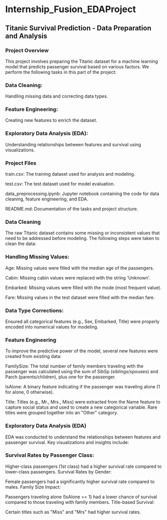 # Internship_Fusion_EDAProject


## Titanic Survival Prediction - Data Preparation and Analysis

### Project Overview

This project involves preparing the Titanic dataset for a machine learning model that predicts passenger survival based on various factors. We perform the following tasks in this part of the project:

### Data Cleaning: 
Handling missing data and correcting data types.

### Feature Engineering: 
Creating new features to enrich the dataset.

### Exploratory Data Analysis (EDA): 
Understanding relationships between features and survival using visualizations.

### Project Files

train.csv: The training dataset used for analysis and modeling.

test.csv: The test dataset used for model evaluation.

data_preprocessing.ipynb: Jupyter notebook containing the code for data cleaning, feature engineering, and EDA.

README.md: Documentation of the tasks and project structure.

### Data Cleaning

The raw Titanic dataset contains some missing or inconsistent values that need to be addressed before modeling. The following steps were taken to clean the data:

### Handling Missing Values:

Age: Missing values were filled with the median age of the passengers.

Cabin: Missing cabin values were replaced with the string 'Unknown'.

Embarked: Missing values were filled with the mode (most frequent value).

Fare: Missing values in the test dataset were filled with the median fare.

### Data Type Corrections:

Ensured all categorical features (e.g., Sex, Embarked, Title) were properly encoded into numerical values for modeling.

### Feature Engineering

To improve the predictive power of the model, several new features were created from existing data:

FamilySize: The total number of family members traveling with the passenger was calculated using the sum of SibSp (siblings/spouses) and Parch (parents/children), plus one for the passenger.

IsAlone: A binary feature indicating if the passenger was traveling alone (1 for alone, 0 otherwise).

Title: Titles (e.g., Mr., Mrs., Miss) were extracted from the Name feature to capture social status and used to create a new categorical variable. Rare titles were grouped together into an "Other" category.

### Exploratory Data Analysis (EDA)

EDA was conducted to understand the relationships between features and passenger survival. Key visualizations and insights include:

### Survival Rates by Passenger Class:

Higher-class passengers (1st class) had a higher survival rate compared to lower-class passengers.
Survival Rates by Gender:

Female passengers had a significantly higher survival rate compared to males.
Family Size Impact:

Passengers traveling alone (IsAlone == 1) had a lower chance of survival compared to those traveling with family members.
Title-based Survival:

Certain titles such as "Miss" and "Mrs" had higher survival rates.
